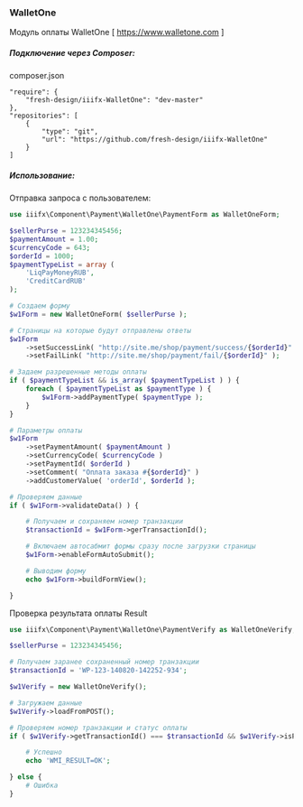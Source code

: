 ### WalletOne

Модуль оплаты WalletOne [ https://www.walletone.com ]

##### Подключение через Composer:

composer.json

    "require": {
        "fresh-design/iiifx-WalletOne": "dev-master"
    },
    "repositories": [
        {
            "type": "git",
            "url": "https://github.com/fresh-design/iiifx-WalletOne"
        }
    ]


##### Использование:

Отправка запроса с пользователем:

```php
use iiifx\Component\Payment\WalletOne\PaymentForm as WalletOneForm;

$sellerPurse = 123234345456;
$paymentAmount = 1.00;
$currencyCode = 643;
$orderId = 1000;
$paymentTypeList = array (
    'LiqPayMoneyRUB',
    'CreditCardRUB'
);

# Создаем форму
$w1Form = new WalletOneForm( $sellerPurse );

# Страницы на которые будут отправлены ответы
$w1Form
    ->setSuccessLink( "http://site.me/shop/payment/success/{$orderId}" )
    ->setFailLink( "http://site.me/shop/payment/fail/{$orderId}" );

# Задаем разрешенные методы оплаты
if ( $paymentTypeList && is_array( $paymentTypeList ) ) {
    foreach ( $paymentTypeList as $paymentType ) {
        $w1Form->addPaymentType( $paymentType );
    }
}

# Параметры оплаты
$w1Form
    ->setPaymentAmount( $paymentAmount )
    ->setCurrencyCode( $currencyCode )
    ->setPaymentId( $orderId )
    ->setComment( "Оплата заказа #{$orderId}" )
    ->addCustomerValue( 'orderId', $orderId );

# Проверяем данные
if ( $w1Form->validateData() ) {

    # Получаем и сохраняем номер транзакции
    $transactionId = $w1Form->gerTransactionId();

    # Включаем автосабмит формы сразу после загрузки страницы
    $w1Form->enableFormAutoSubmit();

    # Выводим форму
    echo $w1Form->buildFormView();

}
```

Проверка результата оплаты Result

```php
use iiifx\Component\Payment\WalletOne\PaymentVerify as WalletOneVerify;

$sellerPurse = 123234345456;

# Получаем заранее сохраненный номер транзакции
$transactionId = 'WP-123-140820-142252-934';

$w1Verify = new WalletOneVerify();

# Загружаем данные
$w1Verify->loadFromPOST();

# Проверяем номер транзакции и статус оплаты
if ( $w1Verify->getTransactionId() === $transactionId && $w1Verify->isPaymentAccepted() ) {

    # Успешно
    echo 'WMI_RESULT=OK';

} else {
    # Ошибка
}
```